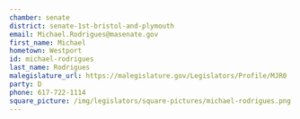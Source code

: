 ```yaml
---
chamber: senate
district: senate-1st-bristol-and-plymouth
email: Michael.Rodrigues@masenate.gov
first_name: Michael
hometown: Westport
id: michael-rodrigues
last_name: Rodrigues
malegislature_url: https://malegislature.gov/Legislators/Profile/MJR0
party: D
phone: 617-722-1114
square_picture: /img/legislators/square-pictures/michael-rodrigues.png
---
```

